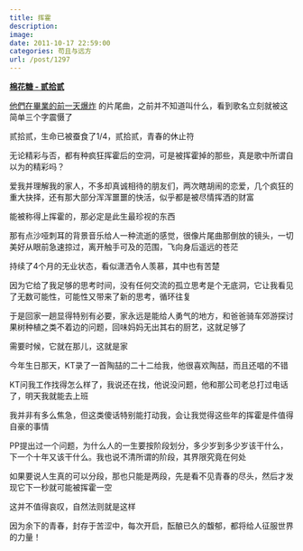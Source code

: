 ```yaml
---
title: 挥霍
description: 
image: 
date: 2011-10-17 22:59:00
categories: 苟且与远方
url: /post/1297
---
```


[**棉花糖 - 贰拾贰**](http://www.xiami.com/song/1769492395)

[他們在畢業的前一天爆炸](http://movie.douban.com/subject/4861417/) 的片尾曲，之前并不知道叫什么，看到歌名立刻就被这简单三个字震慑了

贰拾贰，生命已被蚕食了1/4，贰拾贰，青春的休止符 

无论精彩与否，都有种疯狂挥霍后的空洞，可是被挥霍掉的那些，真是歌中所谓自以为的精彩吗？

爱我并理解我的家人，不多却真诚相待的朋友们，两次瞎胡闹的恋爱，几个疯狂的重大抉择，还有那大部分浑浑噩噩的快活，似乎都是被尽情挥洒的财富

能被称得上挥霍的，那必定是此生最珍视的东西

那有点沙哑刺耳的背景音乐给人一种流逝的感觉，很像片尾曲那倒放的镜头，一切美好从眼前急速掠过，离开触手可及的范围，飞向身后遥远的苍茫

持续了4个月的无业状态，看似潇洒令人羡慕，其中也有苦楚

因为它给了我足够的思考时间，没有任何交流的孤立思考是个无底洞，它让我看见了无数可能性，可能性又带来了新的思考，循环往复

于是回家一趟显得特别有必要，家永远是能给人勇气的地方，和爸爸骑车郊游探讨果树种植之类不着边的问题，回味妈妈无出其右的厨艺，这就足够了

需要时候，它就在那儿，这就是家

今年生日那天，KT录了一首陶喆的二十二给我，他很喜欢陶喆，而且还唱的不错

KT问我工作找得怎么样了，我说还在找，他说没问题，他和那公司老总打过电话了，明天我就能去上班

我并非有多么焦急，但这类傻话特别能打动我，会让我觉得这些年的挥霍是件值得自豪的事情

PP提出过一个问题，为什么人的一生要按阶段划分，多少岁到多少岁该干什么，下一个十年又该干什么。我也说不清所谓的阶段，其界限究竟在何处

如果要说人生真的可以分段，那也只能是两段，先是看不见青春的尽头，然后才发现它下一秒就可能被挥霍一空

这并不值得哀叹，自然法则就是这样

因为余下的青春，封存于苦涩中，每次开启，酝酿已久的馥郁，都将给人征服世界的力量！